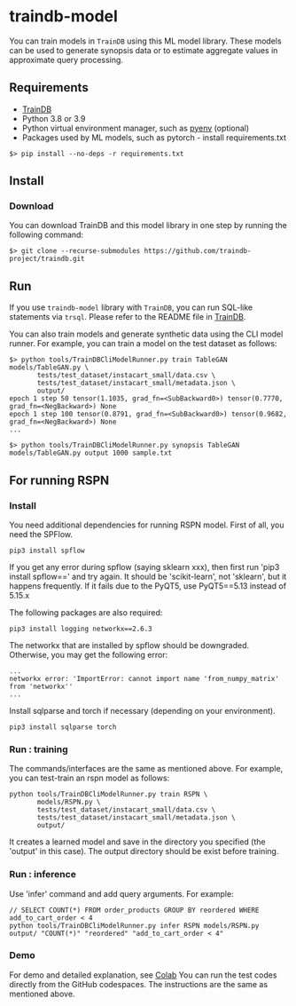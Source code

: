 # traindb-model
You can train models in ```TrainDB``` using this ML model library.
These models can be used to generate synopsis data or to estimate aggregate values in approximate query processing.

## Requirements

* [TrainDB](https://github.com/traindb-project/traindb)
* Python 3.8 or 3.9
* Python virtual environment manager, such as [pyenv](https://github.com/pyenv/pyenv) (optional)
* Packages used by ML models, such as pytorch - install requirements.txt
```
$> pip install --no-deps -r requirements.txt
```

## Install

### Download

You can download TrainDB and this model library in one step by running the following command:
```
$> git clone --recurse-submodules https://github.com/traindb-project/traindb.git
```

## Run

If you use ```traindb-model``` library with ```TrainDB```, you can run SQL-like statements via ```trsql```.
Please refer to the README file in [TrainDB](https://github.com/traindb-project/traindb).

You can also train models and generate synthetic data using the CLI model runner.
For example, you can train a model on the test dataset as follows:
```
$> python tools/TrainDBCliModelRunner.py train TableGAN models/TableGAN.py \
       tests/test_dataset/instacart_small/data.csv \
       tests/test_dataset/instacart_small/metadata.json \
       output/
epoch 1 step 50 tensor(1.1035, grad_fn=<SubBackward0>) tensor(0.7770, grad_fn=<NegBackward>) None
epoch 1 step 100 tensor(0.8791, grad_fn=<SubBackward0>) tensor(0.9682, grad_fn=<NegBackward>) None
...

$> python tools/TrainDBCliModelRunner.py synopsis TableGAN models/TableGAN.py output 1000 sample.txt
```

## For running RSPN

### Install

You need additional dependencies for running RSPN model.
First of all, you need the SPFlow.
```
pip3 install spflow
```
If you get any error during spflow (saying sklearn xxx), then first run 'pip3 install spflow==' and try again.
It should be 'scikit-learn', not 'sklearn', but it happens frequently.
If it fails due to the PyQT5, use PyQT5==5.13 instead of 5.15.x

The following packages are also required:
```
pip3 install logging networkx==2.6.3
```
The networkx that are installed by spflow should be downgraded. Otherwise, you may get the following error:
```
...
networkx error: 'ImportError: cannot import name 'from_numpy_matrix' from 'networkx''
...
```
Install sqlparse and torch if necessary (depending on your environment).
```
pip3 install sqlparse torch
```

### Run : training

The commands/interfaces are the same as mentioned above.
For example, you can test-train an rspn model as follows:
```
python tools/TrainDBCliModelRunner.py train RSPN \
       models/RSPN.py \
       tests/test_dataset/instacart_small/data.csv \
       tests/test_dataset/instacart_small/metadata.json \
       output/
```
It creates a learned model and save in the directory you specified (the 'output' in this case).
The output directory should be exist before training.

### Run : inference

Use 'infer' command and add query arguments. For example:
```
// SELECT COUNT(*) FROM order_products GROUP BY reordered WHERE add_to_cart_order < 4
python tools/TrainDBCliModelRunner.py infer RSPN models/RSPN.py output/ "COUNT(*)" "reordered" "add_to_cart_order < 4"
```

### Demo

For demo and detailed explanation, see [Colab](https://colab.research.google.com/drive/1L1LnldEuD0pkVfxqt6-ELRxkc-DfskT1?usp=sharing)
You can run the test codes directly from the GitHub codespaces. The instructions are the same as mentioned above.

